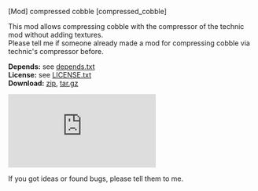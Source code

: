 [Mod] compressed cobble [compressed_cobble]

This mod allows compressing cobble with the compressor of the technic mod without adding textures.  
Please tell me if someone already made a mod for compressing cobble via technic's compressor before.

**Depends:** see [depends.txt](https://raw.githubusercontent.com/HybridDog/compressed_cobble/master/depends.txt)  
**License:** see [LICENSE.txt](https://raw.githubusercontent.com/HybridDog/compressed_cobble/master/LICENSE.txt)  
**Download:** [zip](https://github.com/HybridDog/compressed_cobble/archive/master.zip), [tar.gz](https://github.com/HybridDog/compressed_cobble/archive/master.tar.gz)  

![I'm a screenshot!](https://forum.minetest.net/download/file.php?mode=view&id=1660&sid=f9dc64dfd1c99d20f2d245734a9010d3)

If you got ideas or found bugs, please tell them to me.
